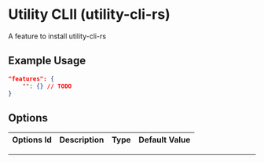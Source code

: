 # Utility CLII (utility-cli-rs)

A feature to install utility-cli-rs

## Example Usage

```json
"features": {
    "": {} // TODO
}
```

## Options

| Options Id | Description | Type | Default Value |
| ---------- | ----------- | ---- | ------------- |

---
